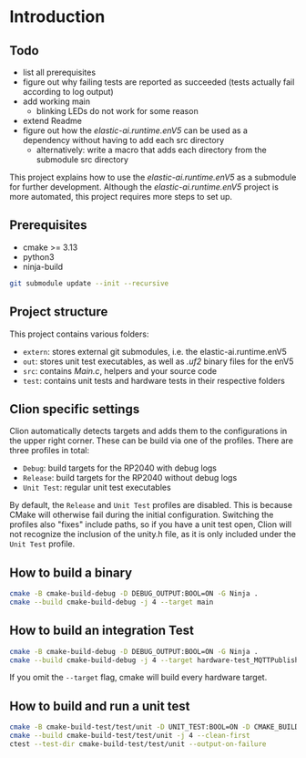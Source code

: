 # Introduction

## Todo

* list all prerequisites
* figure out why failing tests are reported as succeeded (tests actually fail according to log output)
* add working main
  * blinking LEDs do not work for some reason
* extend Readme
* figure out how the _elastic-ai.runtime.enV5_ can be used as a dependency without having to add each src directory
  * alternatively: write a macro that adds each directory from the submodule src directory

This project explains how to use the _elastic-ai.runtime.enV5_ as a submodule for further development.
Although the _elastic-ai.runtime.enV5_ project is more automated, this project requires more steps to set up.

## Prerequisites

* cmake >= 3.13
* python3
* ninja-build

```bash
git submodule update --init --recursive
```

## Project structure

This project contains various folders:
* `extern`: stores external git submodules, i.e. the elastic-ai.runtime.enV5
* `out`: stores unit test executables, as well as _.uf2_ binary files for the enV5
* `src`: contains _Main.c_, helpers and your source code
* `test`: contains unit tests and hardware tests in their respective folders

## Clion specific settings

Clion automatically detects targets and adds them to the configurations in the upper right corner. These can be build
via one of the profiles. There are three profiles in total:

* `Debug`: build targets for the RP2040 with debug logs
* `Release`: build targets for the RP2040 without debug logs
* `Unit Test`: regular unit test executables

By default, the `Release` and `Unit Test` profiles are disabled. This is because CMake will otherwise fail during the 
initial configuration. Switching the profiles also "fixes" include paths, so if you have a unit test open, Clion will 
not recognize the inclusion of the unity.h file, as it is only included under the `Unit Test` profile. 

## How to build a binary

```bash
cmake -B cmake-build-debug -D DEBUG_OUTPUT:BOOL=ON -G Ninja .
cmake --build cmake-build-debug -j 4 --target main
```

## How to build an integration Test

```bash
cmake -B cmake-build-debug -D DEBUG_OUTPUT:BOOL=ON -G Ninja .
cmake --build cmake-build-debug -j 4 --target hardware-test_MQTTPublish
```

If you omit the `--target` flag, cmake will build every hardware target.

## How to build and run a unit test

```bash
cmake -B cmake-build-test/test/unit -D UNIT_TEST:BOOL=ON -D CMAKE_BUILD_TYPE=DEBUG -G Ninja .
cmake --build cmake-build-test/test/unit -j 4 --clean-first
ctest --test-dir cmake-build-test/test/unit --output-on-failure
```
